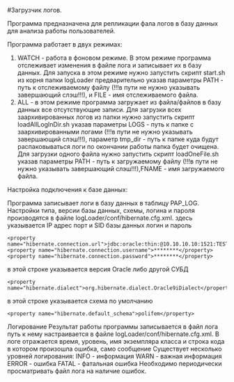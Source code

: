 
#Загрузчик логов.

Программа предназначена для репликации фала логов в базу данных для анализа работы пользователей.

Программа работает в двух режимах:
1. WATCH - работа в фоновом режиме. В этом режиме программа отслеживает изменения в файле лога и записывает их в базу данных. Для запуска в этом режиме нужно запустить скрипт start.sh из корня папки logLoader предварительно 
указав параметры PATH - путь к отслеживаемому файлу (!!!в пути не нужно указывать завершающий слэш!!!),
и FILE - имя отслеживаемого файла.
1. ALL - в этом режиме программа загружает из файла/файлов в базу данных все отсутствующие  записи. Для загрузки всех заархивированных логов из папки нужно запустить скрипт loadAllLogInDir.sh указав
параметры  LOGS - путь к папке с заархивированными логами (!!!в пути не нужно указывать завершающий слэш!!!),
параметр tmp_dir - путь к папке куда будут распаковываться логи по окончании работы папка будет очищена.
Для загрузки одного файла нужно запустить скрипт loadOneFile.sh указав параметры PATH - путь к загружаемому файлу
(!!!в пути не нужно указывать завершающий слэш!!!),FNAME - имя загружаемого файла.


Настройка подключения к базе данных:

Программа записывает логи в базу данных в таблицу PAP_LOG.
Настройки типа, версии базы данных, схемы, логина и пароля производятся
в файле logLoader/conf/hibernate.cfg.xml.
здесь указывается IP адрес порт и SID базы данных логин и пароль
   
    <property name="hibernate.connection.url">jdbc:oracle:thin:@10.10.10.10:1521:TEST</property>
    <property name="hibernate.connection.username">********</property>
    <property name="hibernate.connection.password">********</property>

в этой строке указывается версия Oracle либо другой СУБД

    <property name="hibernate.dialect">org.hibernate.dialect.Oracle9iDialect</property>

в этой строке указывается схема по умолчанию

    <property name="hibernate.default_schema">polifem</property>

Логирование
Результат работы программы записывается в файл лога путь к нему настраивается
в файле logLoader/conf/hibernate.cfg.xml.
В логе отражается время, уровень, имя экземпляра класса и строка кода в котором произошла ошибка, само сообщение
Существует несколько уровней логирования:
    INFO - информация
    WARN - важная информация
    ERROR - ошибка
    FATAL - фатальная ошибка
Необходимо периодически просматривать файл лога на наличие ошибок.
